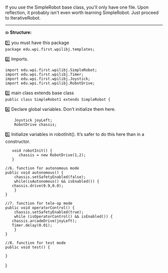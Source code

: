 If you use the SimpleRobot base class, you'll only have one file.
Upon reflection, it probably isn't even worth learning SimpleRobot. Just proceed to IterativeRobot.

----

**:boom: Structure:**

:one:  you must have this package<br>
`package edu.wpi.first.wpilibj.templates;`

:two: Imports.<br>
```//   import edu.wpi.first.wpilibj.*;
import edu.wpi.first.wpilibj.SimpleRobot;
import edu.wpi.first.wpilibj.Timer;
import edu.wpi.first.wpilibj.Joystick;
import edu.wpi.first.wpilibj.RobotDrive;
```

:three: main class extends base class<br>
`public class SimpleRobot1 extends SimpleRobot {`

:four: Declare global variables. Don’t initialize them here.
```
    Joystick joyLeft;
    RobotDrive chassis;
```

:five: Initialize variables in robotInit(). It’s safer to do this here than in a constructor.
```
   void robotInit() { 
      chassis = new RobotDrive(1,2);
   }    
```

    //6. function for autonomous mode
    public void autonomous() {
        chassis.setSafetyEnabled(false);
        while(isAutonomous() && isEnabled()) {
	   chassis.drive(0.9,0.0);           
        }
    }

    //7. function for tele-op mode
    public void operatorControl() {
        chassis.setSafetyEnabled(true);
        while (isOperatorControl() && isEnabled()) {
	   chassis.arcadeDrive(joyLeft);
	   Timer.delay(0.01);
        }
    }

    //8. function for test mode
    public void test() {
         
    }
}
```


